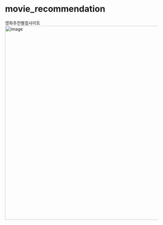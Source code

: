 # movie_recommendation
영화추천별점사이트
<img width="640" alt="image" src="https://user-images.githubusercontent.com/117073214/210382615-f3d0510b-c636-4a98-bf1f-ffc854d20aff.png">
